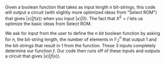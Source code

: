 Given a boolean function that takes as input length $n$ bit-strings, this code will output a circuit (with slightly more optimized ideas from "Select ROM") that gives $|x\rangle|f(x)\rangle$
when you input $|x\rangle|0\rangle$. The fact that $X^2=I$ lets us optimize the basic ideas from Select ROM. 

We ask for input from the user to define the $n$ bit boolean function by asking for $n$, the bit-string length, the number of elements in $\mathbb{F}_2^n$ that output $1$ and the bit-strings that result in $1$ from the function. These $3$ inputs completely determine our function $f$. Our code then runs off of these inputs and outputs a circuit that gives $|x\rangle|f(x)\rangle$.
